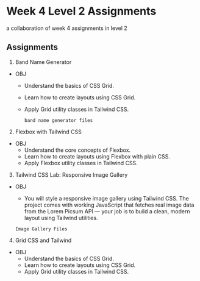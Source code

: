 # Week 4 Level 2 Assignments

a collaboration of week 4 assignments in level 2

## Assignments

1. Band Name Generator

- OBJ
  - Understand the basics of CSS Grid.
  - Learn how to create layouts using CSS Grid.
  - Apply Grid utility classes in Tailwind CSS.
 
    `band name generator files`

2. Flexbox with Tailwind CSS
   
- OBJ
  - Understand the core concepts of Flexbox.
  - Learn how to create layouts using Flexbox with plain CSS.
  - Apply Flexbox utility classes in Tailwind CSS.

3. Tailwind CSS Lab: Responsive Image Gallery
    
- OBJ
  - You will style a responsive image gallery using Tailwind CSS. The project comes with working JavaScript that fetches real image data from the Lorem Picsum API — your job is to build a clean, modern layout using Tailwind utilities.

  `Image Gallery Files`

 
4. Grid CSS and Tailwind
    
- OBJ
  - Understand the basics of CSS Grid.
  - Learn how to create layouts using CSS Grid.
  - Apply Grid utility classes in Tailwind CSS.
